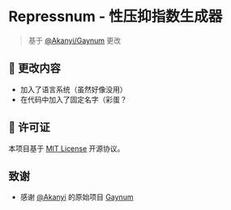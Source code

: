 # Repressnum - 性压抑指数生成器

> 基于 [@Akanyi/Gaynum](https://github.com/Akanyi/Gaynum) 更改

## 📕 更改内容

   - 加入了语言系统（虽然好像没用）
   - 在代码中加入了固定名字（彩蛋？

## 📄 许可证

本项目基于 [MIT License](LICENSE) 开源协议。

##  致谢

- 感谢 [@Akanyi](https://github.com/Akanyi) 的原始项目 [Gaynum](https://github.com/Akanyi/Gaynum)

